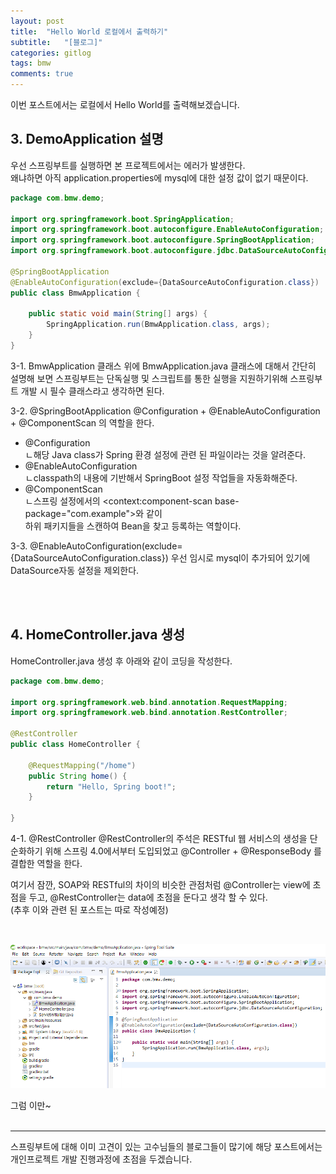 ```yaml
---
layout: post
title:  "Hello World 로컬에서 출력하기"
subtitle:   "[블로그]"
categories: gitlog
tags: bmw
comments: true
---
```


이번 포스트에서는 로컬에서 Hello World를 출력해보겠습니다.


## 3. DemoApplication 설명

우선 스프링부트를 실행하면 본 프로젝트에서는 에러가 발생한다.  
왜냐하면 아직 application.properties에 mysql에 대한 설정 값이 없기 때문이다.  

```java
package com.bmw.demo;

import org.springframework.boot.SpringApplication;
import org.springframework.boot.autoconfigure.EnableAutoConfiguration;
import org.springframework.boot.autoconfigure.SpringBootApplication;
import org.springframework.boot.autoconfigure.jdbc.DataSourceAutoConfiguration;

@SpringBootApplication
@EnableAutoConfiguration(exclude={DataSourceAutoConfiguration.class})
public class BmwApplication {

	public static void main(String[] args) {
		SpringApplication.run(BmwApplication.class, args);
	}
}
```

3-1. BmwApplication 클래스
위에 BmwApplication.java 클래스에 대해서 간단히 설명해 보면
스프링부트는 단독실행 및 스크립트를 통한 실행을 지원하기위해
스프링부트 개발 시 필수 클래스라고 생각하면 된다.

3-2. @SpringBootApplication
@Configuration + @EnableAutoConfiguration + @ComponentScan 의 역할을 한다.
+ @Configuration  
ㄴ해당 Java class가 Spring 환경 설정에 관련 된 파일이라는 것을 알려준다.
+ @EnableAutoConfiguration   
ㄴclasspath의 내용에 기반해서 SpringBoot 설정 작업들을 자동화해준다.
+ @ComponentScan  
ㄴ스프링 설정에서의 <context:component-scan base-package="com.example">와 같이  
  하위 패키지들을 스캔하여 Bean을 찾고 등록하는 역할이다.

3-3. @EnableAutoConfiguration(exclude={DataSourceAutoConfiguration.class})
우선 임시로 mysql이 추가되어 있기에 DataSource자동 설정을 제외한다.

<br><br>

## 4. HomeController.java 생성

HomeController.java 생성 후 아래와 같이 코딩을 작성한다.

```java
package com.bmw.demo;

import org.springframework.web.bind.annotation.RequestMapping;
import org.springframework.web.bind.annotation.RestController;

@RestController
public class HomeController {

	@RequestMapping("/home")
	public String home() {
		return "Hello, Spring boot!";
	}
	
}
```

4-1. @RestController
@RestController의 주석은 RESTful 웹 서비스의 생성을 단순화하기 위해 스프링 4.0에서부터 도입되었고 @Controller + @ResponseBody 를 결합한 역할을 한다.  

여기서 잠깐, SOAP와 RESTful의 차이의 비슷한 관점처럼 @Controller는 view에 초점을 두고,
@RestController는 data에 초점을 둔다고 생각 할 수 있다.  
(추후 이와 관련 된 포스트는 따로 작성예정)

<br>

[![Hello World STEP1](/assets/img/bmw/2018-07-15-HelloPrintStep1.png)]()  
  
그럼 이만~
<br><br>

---
스프링부트에 대해 이미 고견이 있는 고수님들의 블로그들이 많기에
해당 포스트에서는 개인프로젝트 개발 진행과정에 초점을 두겠습니다.